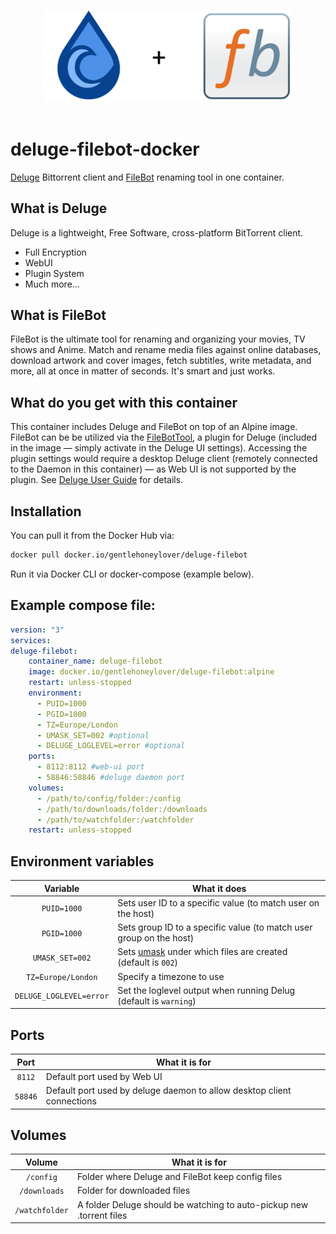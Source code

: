 <p align="center">
  <img width="400" src="logo.png" alt="Deluge + FileBot"><br><br>
</p>

# deluge-filebot-docker
[Deluge](https://deluge-torrent.org]) Bittorrent client and [FileBot](http://www.filebot.net/) renaming tool in one container. 

## What is Deluge
Deluge is a lightweight, Free Software, cross-platform BitTorrent client.
- Full Encryption
- WebUI
- Plugin System
- Much more...

## What is FileBot
FileBot is the ultimate tool for renaming and organizing your movies, TV shows and Anime. Match and rename media files against online databases, download artwork and cover images, fetch subtitles, write metadata, and more, all at once in matter of seconds. It's smart and just works.

## What do you get with this container
This container includes Deluge and FileBot on top of an Alpine image. FileBot can be be utilized via the [FileBotTool](https://github.com/Laharah/deluge-FileBotTool), a plugin for Deluge (included in the image — simply activate in the Deluge UI settings). Accessing the plugin settings would require a desktop Deluge client (remotely connected to the Daemon in this container) — as Web UI is not supported by the plugin. See [Deluge User Guide](https://dev.deluge-torrent.org/wiki/UserGuide) for details.

## Installation
You can pull it from the Docker Hub via:
```sh
docker pull docker.io/gentlehoneylover/deluge-filebot
```
Run it via Docker CLI or docker-compose (example below).

## Example compose file:
```yaml
version: "3"
services:
deluge-filebot:
    container_name: deluge-filebot
    image: docker.io/gentlehoneylover/deluge-filebot:alpine
    restart: unless-stopped
    environment:
      - PUID=1000
      - PGID=1000
      - TZ=Europe/London
      - UMASK_SET=002 #optional
      - DELUGE_LOGLEVEL=error #optional
    ports:
      - 8112:8112 #web-ui port 
      - 58846:58846 #deluge daemon port
    volumes:
      - /path/to/config/folder:/config
      - /path/to/downloads/folder:/downloads
      - /path/to/watchfolder:/watchfolder
    restart: unless-stopped
```

## Environment variables
| Variable | What it does |
| :----: | --- |
| `PUID=1000` | Sets user ID to a specific value (to match user on the host) |
| `PGID=1000` | Sets group ID to a specific value (to match user group on the host) |
| `UMASK_SET=002` | Sets [umask](https://en.wikipedia.org/wiki/Umask) under which files are created (default is `002`)
| `TZ=Europe/London` | Specify a timezone to use |
| `DELUGE_LOGLEVEL=error` | Set the loglevel output when running Delug (default is `warning`) |

## Ports
| Port | What it is for |
| :----: | --- |
| `8112` | Default port used by Web UI |
| `58846` | Default port used by deluge daemon to allow desktop client connections |

## Volumes
| Volume | What it is for |
| :----: | --- |
| `/config` | Folder where Deluge and FileBot keep config files |
| `/downloads` | Folder for downloaded files |
| `/watchfolder` | A folder Deluge should be watching to auto-pickup new .torrent files |